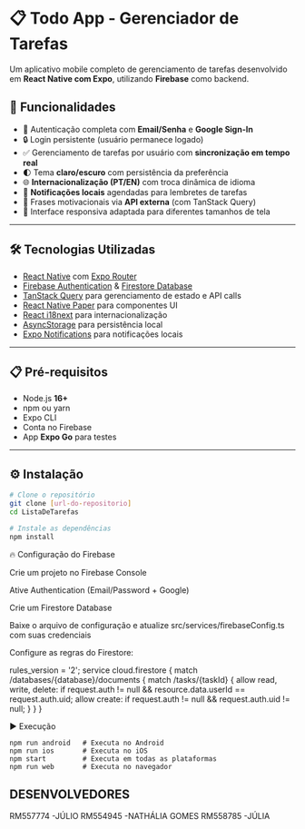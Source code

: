# 📋 Todo App - Gerenciador de Tarefas  

Um aplicativo mobile completo de gerenciamento de tarefas desenvolvido em **React Native com Expo**, utilizando **Firebase** como backend.  

## 🚀 Funcionalidades  

- 🔑 Autenticação completa com **Email/Senha** e **Google Sign-In**  
- 🔒 Login persistente (usuário permanece logado)  
- ✅ Gerenciamento de tarefas por usuário com **sincronização em tempo real**  
- 🌓 Tema **claro/escuro** com persistência da preferência  
- 🌐 **Internacionalização (PT/EN)** com troca dinâmica de idioma  
- 🔔 **Notificações locais** agendadas para lembretes de tarefas  
- 💬 Frases motivacionais via **API externa** (com TanStack Query)  
- 📱 Interface responsiva adaptada para diferentes tamanhos de tela  

---

## 🛠 Tecnologias Utilizadas  

- [React Native](https://reactnative.dev/) com [Expo Router](https://expo.dev/)  
- [Firebase Authentication](https://firebase.google.com/docs/auth) & [Firestore Database](https://firebase.google.com/docs/firestore)  
- [TanStack Query](https://tanstack.com/query/latest) para gerenciamento de estado e API calls  
- [React Native Paper](https://callstack.github.io/react-native-paper/) para componentes UI  
- [React i18next](https://react.i18next.com/) para internacionalização  
- [AsyncStorage](https://react-native-async-storage.github.io/async-storage/) para persistência local  
- [Expo Notifications](https://docs.expo.dev/versions/latest/sdk/notifications/) para notificações locais  

---

## 📋 Pré-requisitos  

- Node.js **16+**  
- npm ou yarn  
- Expo CLI  
- Conta no Firebase  
- App **Expo Go** para testes  

---

## ⚙️ Instalação  

```bash
# Clone o repositório
git clone [url-do-repositorio]
cd ListaDeTarefas

# Instale as dependências
npm install
```


🔥 Configuração do Firebase

Crie um projeto no Firebase Console

Ative Authentication (Email/Password + Google)

Crie um Firestore Database

Baixe o arquivo de configuração e atualize src/services/firebaseConfig.ts com suas credenciais

Configure as regras do Firestore:



rules_version = '2';
service cloud.firestore {
  match /databases/{database}/documents {
    match /tasks/{taskId} {
      allow read, write, delete: if request.auth != null && resource.data.userId == request.auth.uid;
      allow create: if request.auth != null && request.auth.uid != null;
    }
  }
}



▶️ Execução
```
npm run android   # Executa no Android
npm run ios       # Executa no iOS
npm start         # Executa em todas as plataformas
npm run web       # Executa no navegador

```



## DESENVOLVEDORES

RM557774  -JÚLIO
RM554945  -NATHÁLIA GOMES
RM558785  -JÚLIA
